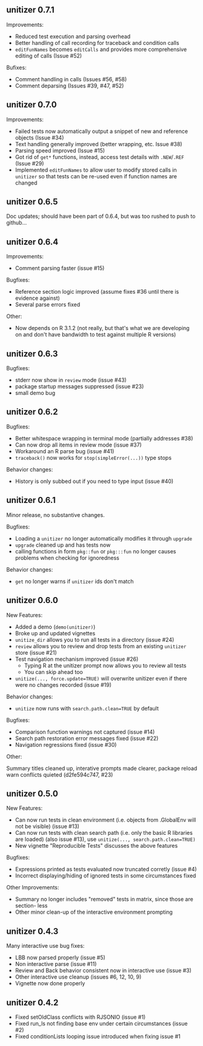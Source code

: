 unitizer 0.7.1
--------------------------------------------------------------------------------

Improvements:

* Reduced test execution and parsing overhead
* Better handling of call recording for traceback and condition calls
* `editFunNames` becomes `editCalls` and provides more comprehensive editing of
  calls (Issue #52)

Bufixes:

* Comment handling in calls (Issues #56, #58)
* Comment deparsing (Issues #39, #47, #52)


unitizer 0.7.0
--------------------------------------------------------------------------------

Improvements:

* Failed tests now automatically output a snippet of new and reference objects (Issue #34)
* Text handling generally improved (better wrapping, etc. Issue #38)
* Parsing speed improved (Issue #15)
* Got rid of `get*` functions, instead, access test details with `.NEW`/`.REF` (Issue #29)
* Implemented `editFunNames` to allow user to modify stored calls in `unitizer`
  so that tests can be re-used even if function names are changed

unitizer 0.6.5
--------------------------------------------------------------------------------

Doc updates; should have been part of 0.6.4, but was too rushed to push to github...

unitizer 0.6.4
--------------------------------------------------------------------------------

Improvements:

* Comment parsing faster (issue #15)


Bugfixes:

* Reference section logic improved (assume fixes #36 until there is evidence against)
* Several parse errors fixed

Other:

* Now depends on R 3.1.2 (not really, but that's what we are developing on and don't have bandwidth to test against multiple R versions)

unitizer 0.6.3
--------------------------------------------------------------------------------

Bugfixes:

* stderr now show in `review` mode (issue #43)
* package startup messages suppressed (issue #23)
* small demo bug

unitizer 0.6.2
--------------------------------------------------------------------------------

Bugfixes:

* Better whitespace wrapping in terminal mode (partially addresses #38)
* Can now drop all items in review mode (issue #37)
* Workaround an R parse bug (issue #41)
* `traceback()` now works for `stop(simpleError(...))` type stops

Behavior changes:

* History is only subbed out if you need to type input (issue #40)

unitizer 0.6.1
--------------------------------------------------------------------------------

Minor release, no substantive changes.

Bugfixes:

* Loading a `unitizer` no longer automatically modifies it through `upgrade`
* `upgrade` cleaned up and has tests now
* calling functions in form `pkg::fun` or `pkg:::fun` no longer causes problems
  when checking for ignoredness

Behavior changes:

* `get` no longer warns if `unitizer` ids don't match

unitizer 0.6.0
--------------------------------------------------------------------------------

New Features:

* Added a demo (`demo(unitizer)`)
* Broke up and updated vignettes
* `unitize_dir` allows you to run all tests in a directory (issue #24)
* `review` allows you to review and drop tests from an existing `unitizer` store
  (issue #21)
* Test navigation mechanism improved (issue #26)
    * Typing R at the unitizer prompt now allows you to review all tests
    * You can skip ahead too
* `unitize(..., force.update=TRUE)` will overwrite unitizer even if there were
  no changes recorded (issue #19)

Behavior changes:

* `unitize` now runs with `search.path.clean=TRUE` by default

Bugfixes:

* Comparison function warnings not captured (issue #14)
* Search path restoration error messages fixed (issue #22)
* Navigation regressions fixed (issue #30)

Other:

Summary titles cleaned up, interative prompts made clearer, package reload warn
conflicts quieted (d2fe594c747, #23)

unitizer 0.5.0
--------------------------------------------------------------------------------

New Features:

* Can now run tests in clean environment (i.e. objects from .GlobalEnv will not
  be visible) (issue #13)
* Can now run tests with clean search path (i.e. only the basic R libraries are
  loaded) (also issue #13), use `unitize(..., search.path.clean=TRUE)`
* New vignette "Reproducible Tests" discusses the above features

Bugfixes:

* Expressions printed as tests evaluated now truncated corretly (issue #4)
* Incorrect displaying/hiding of ignored tests in some circumstances fixed

Other Improvements:

* Summary no longer includes "removed" tests in matrix, since those are section-
  less
* Other minor clean-up of the interactive environment prompting

unitizer 0.4.3
--------------------------------------------------------------------------------

Many interactive use bug fixes:

* LBB now parsed properly (issue #5)
* Non interactive parse (issue #11)
* Review and Back behavior consistent now in interactive use (issue #3)
* Other interactive use cleanup (issues #6, 12, 10, 9)
* Vignette now done properly


unitizer 0.4.2
--------------------------------------------------------------------------------

* Fixed setOldClass conflicts with RJSONIO (issue #1)
* Fixed run_ls not finding base env under certain circumstances (issue #2)
* Fixed conditionLists looping issue introduced when fixing issue #1
